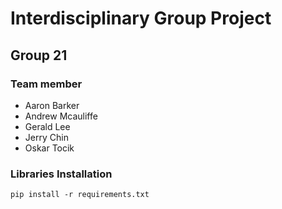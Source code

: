 # Interdisciplinary Group Project
## Group 21
### Team member
- Aaron Barker
- Andrew Mcauliffe
- Gerald Lee
- Jerry Chin
- Oskar Tocik

### Libraries Installation
`pip install -r requirements.txt`
